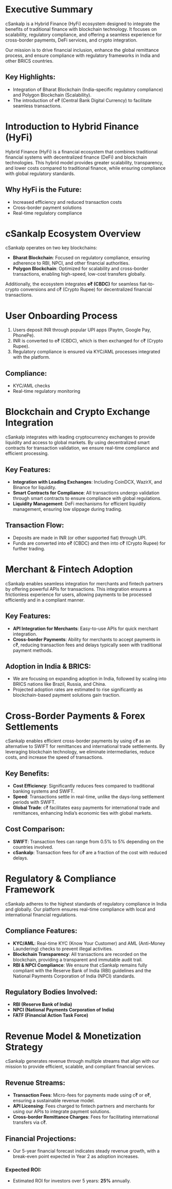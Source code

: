 # Executive Summary

cSankalp is a Hybrid Finance (HyFi) ecosystem designed to integrate the benefits of traditional finance with blockchain technology. It focuses on scalability, regulatory compliance, and offering a seamless experience for cross-border payments, DeFi services, and crypto integration.

Our mission is to drive financial inclusion, enhance the global remittance process, and ensure compliance with regulatory frameworks in India and other BRICS countries.

## Key Highlights:
- Integration of Bharat Blockchain (India-specific regulatory compliance) and Polygon Blockchain (Scalability).
- The introduction of e₹ (Central Bank Digital Currency) to facilitate seamless transactions.
# Introduction to Hybrid Finance (HyFi)

Hybrid Finance (HyFi) is a financial ecosystem that combines traditional financial systems with decentralized finance (DeFi) and blockchain technologies. This hybrid model provides greater scalability, transparency, and lower costs compared to traditional finance, while ensuring compliance with global regulatory standards.

## Why HyFi is the Future:
- Increased efficiency and reduced transaction costs
- Cross-border payment solutions
- Real-time regulatory compliance
# cSankalp Ecosystem Overview

cSankalp operates on two key blockchains:
- **Bharat Blockchain**: Focused on regulatory compliance, ensuring adherence to RBI, NPCI, and other financial authorities.
- **Polygon Blockchain**: Optimized for scalability and cross-border transactions, enabling high-speed, low-cost transfers globally.

Additionally, the ecosystem integrates **e₹ (CBDC)** for seamless fiat-to-crypto conversions and c₹ (Crypto Rupee) for decentralized financial transactions.
# User Onboarding Process

1. Users deposit INR through popular UPI apps (Paytm, Google Pay, PhonePe).
2. INR is converted to e₹ (CBDC), which is then exchanged for c₹ (Crypto Rupee).
3. Regulatory compliance is ensured via KYC/AML processes integrated with the platform.

## Compliance:
- KYC/AML checks
- Real-time regulatory monitoring
# Blockchain and Crypto Exchange Integration

cSankalp integrates with leading cryptocurrency exchanges to provide liquidity and access to global markets. By using decentralized smart contracts for transaction validation, we ensure real-time compliance and efficient processing.

## Key Features:
- **Integration with Leading Exchanges**: Including CoinDCX, WazirX, and Binance for liquidity.
- **Smart Contracts for Compliance**: All transactions undergo validation through smart contracts to ensure compliance with global regulations.
- **Liquidity Management**: DeFi mechanisms for efficient liquidity management, ensuring low slippage during trading.

## Transaction Flow:
- Deposits are made in INR (or other supported fiat) through UPI.
- Funds are converted into e₹ (CBDC) and then into c₹ (Crypto Rupee) for further trading.
# Merchant & Fintech Adoption

cSankalp enables seamless integration for merchants and fintech partners by offering powerful APIs for transactions. This integration ensures a frictionless experience for users, allowing payments to be processed efficiently and in a compliant manner.

## Key Features:
- **API Integration for Merchants**: Easy-to-use APIs for quick merchant integration.
- **Cross-border Payments**: Ability for merchants to accept payments in c₹, reducing transaction fees and delays typically seen with traditional payment methods.

## Adoption in India & BRICS:
- We are focusing on expanding adoption in India, followed by scaling into BRICS nations like Brazil, Russia, and China.
- Projected adoption rates are estimated to rise significantly as blockchain-based payment solutions gain traction.
# Cross-Border Payments & Forex Settlements

cSankalp enables efficient cross-border payments by using c₹ as an alternative to SWIFT for remittances and international trade settlements. By leveraging blockchain technology, we eliminate intermediaries, reduce costs, and increase the speed of transactions.

## Key Benefits:
- **Cost Efficiency**: Significantly reduces fees compared to traditional banking systems and SWIFT.
- **Speed**: Transactions settle in real-time, unlike the days-long settlement periods with SWIFT.
- **Global Trade**: c₹ facilitates easy payments for international trade and remittances, enhancing India’s economic ties with global markets.

## Cost Comparison:
- **SWIFT**: Transaction fees can range from 0.5% to 5% depending on the countries involved.
- **cSankalp**: Transaction fees for c₹ are a fraction of the cost with reduced delays.
# Regulatory & Compliance Framework

cSankalp adheres to the highest standards of regulatory compliance in India and globally. Our platform ensures real-time compliance with local and international financial regulations.

## Compliance Features:
- **KYC/AML**: Real-time KYC (Know Your Customer) and AML (Anti-Money Laundering) checks to prevent illegal activities.
- **Blockchain Transparency**: All transactions are recorded on the blockchain, providing a transparent and immutable audit trail.
- **RBI & NPCI Compliance**: We ensure that cSankalp remains fully compliant with the Reserve Bank of India (RBI) guidelines and the National Payments Corporation of India (NPCI) standards.

## Regulatory Bodies Involved:
- **RBI (Reserve Bank of India)**
- **NPCI (National Payments Corporation of India)**
- **FATF (Financial Action Task Force)**
# Revenue Model & Monetization Strategy

cSankalp generates revenue through multiple streams that align with our mission to provide efficient, scalable, and compliant financial services.

## Revenue Streams:
- **Transaction Fees**: Micro-fees for payments made using c₹ or e₹, ensuring a sustainable revenue model.
- **API Licensing**: Fees charged to fintech partners and merchants for using our APIs to integrate payment solutions.
- **Cross-border Remittance Charges**: Fees for facilitating international transfers via c₹.

## Financial Projections:
- Our 5-year financial forecast indicates steady revenue growth, with a break-even point expected in Year 2 as adoption increases.

### Expected ROI:
- Estimated ROI for investors over 5 years: **25%** annually.
